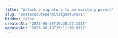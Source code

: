 ```yaml
---
title: "Attach a signature to an existing permit"
slug: "postexecutepermitsignaturev1"
hidden: false
createdAt: "2023-06-30T19:30:27.333Z"
updatedAt: "2023-08-18T15:11:30.991Z"
---
```

